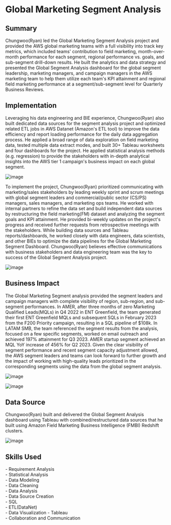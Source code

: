<!-- Title -->
<h1 align="left">Global Marketing Segment Analysis </h1>


<h2 align="left">Summary </h2>

Chungwoo(Ryan) led the Global Marketing Segment Analysis project and provided the AWS global marketing teams with a full visibility into track key metrics, which included teams' contribution to field marketing, month-over-month performance for each segment, regional performance vs. goals, and sub-segment drill-down results. He built the analytics and data strategy and presented the Global Segment Analysis dashboard for the global segment leadership, marketing managers, and campaign managers in the AWS marketing team to help them utilize each team's KPI attainment and regional field marketing performance at a segment/sub-segment level for Quarterly Business Reviews.


<h2 align="left">Implementation </h2>

Leveraging his data engineering and BIE experience, Chungwoo(Ryan) also built dedicated data sources for the segment analysis project and optimized related ETL jobs in AWS Datanet (Amazon's ETL tool) to improve the data efficiency and report loading performance for the daily data aggregation process. He applied a broad range of data exploration on field marketing data, tested multiple data extract modes, and built 30+ Tableau worksheets and four dashboards for the project. He applied statistical analysis methods (e.g. regression) to provide the stakeholders with in-depth analytical insights into the AWS tier 1 campaign's business impact on each global segment.

![image](https://github.com/ryavse11/ryan_choi_portfolio/assets/151677676/674e6036-764e-4389-9138-e92b04754fca)

To implement the project, Chungwoo(Ryan) prioritized communicating with marketing/sales stakeholders by leading weekly sprint and scrum meetings with global segment leaders and commercial/public sector (CS/PS) managers, sales managers, and marketing ops teams. He worked with internal partners to refine the data set and build independent data sources by restructuring the field marketing(FM) dataset and analyzing the segment goals and KPI attainment. He provided bi-weekly updates on the project's progress and received further requests from retrospective meetings with the stakeholders. While building data sources and Tableau reports/dashboards, he worked closely with data engineers, data scientists, and other BIEs to optimize the data pipelines for the Global Marketing Segment Dashboard. Chungwoo(Ryan) believes effective communications with business stakeholders and data engineering team was the key to success of the Global Segment Analysis project.

![image](https://github.com/ryavse11/ryan_choi_portfolio/assets/151677676/7adc4b13-4444-4b46-a803-bce826ee20a6)



<h2 align="left">Business Impact </h2>

The Global Marketing Segment analysis provided the segment leaders and campaign managers with complete visibility of region, sub-region, and sub-segment performances. In AMER, after three months of zero Marketing Qualified Leads(MQLs) in Q4 2022 in ENT Greenfield, the team generated their first ENT Greenfield MQLs and subsequent SQLs in February 2023 from the F200 Priority campaign, resulting in a SQL pipeline of $108k. In LATAM SMB, the team referenced the segment results from the analysis, focused on a few specific segments, worked on email outreach and achieved 197% attainment for Q3 2023. AMER startup segment achieved an MQL YoY increase of 456% for Q2 2023. Given the clear visibility of segment performance and recent segment capacity adjustment allowed, the AWS segment leaders and teams can look forward to further growth and the impact of working with high-quality leads prioritized in the corresponding segments using the data from the global segment analysis.

![image](https://github.com/ryavse11/ryan_choi_portfolio/assets/151677676/cd474df5-b9a8-4168-9446-02c1abd0ba3c)

![image](https://github.com/ryavse11/ryan_choi_portfolio/assets/151677676/c5fea10e-6bdf-4e77-b12c-9d20e5157535)


<h2 align="left">Data Source </h2>

Chungwoo(Ryan) built and delivered the Global Segment Analysis dashboard using Tableau with combined/restructured data sources that he built using Amazon Field Marketing Business Intelligence (FMBI) Redshift clusters.

![image](https://github.com/ryavse11/ryan_choi_portfolio/assets/151677676/02c7ed85-834d-49c9-92f0-4cf1a33b6372)

<h2 align="left">Skills Used </h2>
- Requirement Analysis <br>
- Statistical Analysis <br>
- Data Modeling <br>
- Data Cleaning <br>
- Data Analysis <br>
- Data Source Creation <br>
- SQL <br>
- ETL(DataNet)<br>
- Data Visualization - Tableau <br>
- Collaboration and Communication <br>
